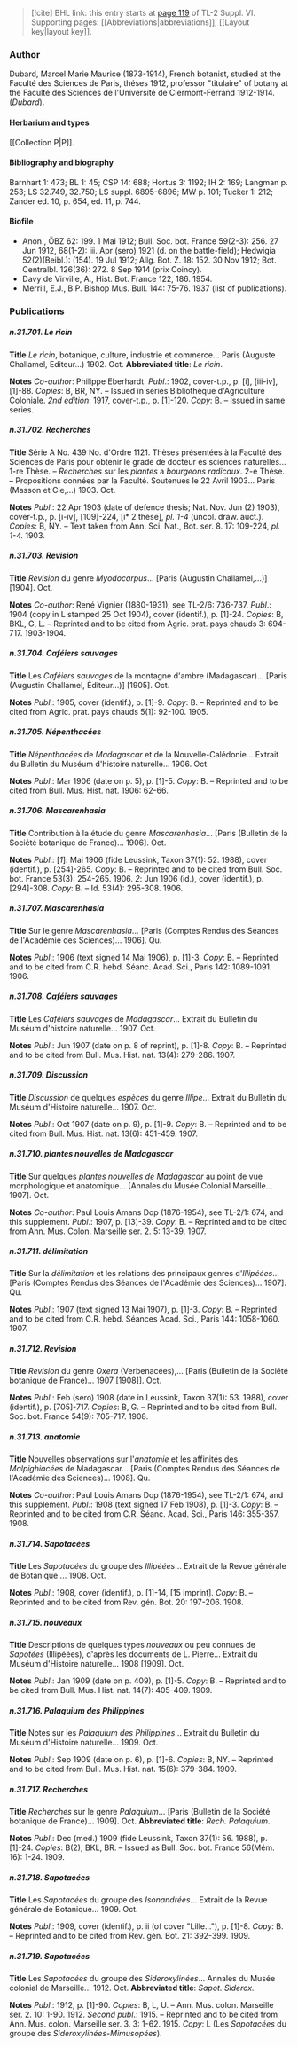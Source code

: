 > [!cite] BHL link: this entry starts at [page 119](https://www.biodiversitylibrary.org/item/103835#page/129/mode/1up) of TL-2 Suppl. VI.
> Supporting pages: [[Abbreviations|abbreviations]], [[Layout key|layout key]].

### Author

Dubard, Marcel Marie Maurice (1873-1914), French botanist, studied at the Faculté des Sciences de Paris, théses 1912, professor "titulaire" of botany at the Faculté des Sciences de l'Université de Clermont-Ferrand 1912-1914. (*Dubard*).

#### Herbarium and types

[[Collection P|P]].

#### Bibliography and biography

Barnhart 1: 473; BL 1: 45; CSP 14: 688; Hortus 3: 1192; IH 2: 169; Langman p. 253; LS 32.749, 32.750; LS suppl. 6895-6896; MW p. 101; Tucker 1: 212; Zander ed. 10, p. 654, ed. 11, p. 744.

#### Biofile

- Anon., ÖBZ 62: 199. 1 Mai 1912; Bull. Soc. bot. France 59(2-3): 256. 27 Jun 1912, 68(1-2): iii. Apr (sero) 1921 (d. on the battle-field); Hedwigia 52(2)(Beibl.): (154). 19 Jul 1912; Allg. Bot. Z. 18: 152. 30 Nov 1912; Bot. Centralbl. 126(36): 272. 8 Sep 1914 (prix Coincy).
- Davy de Virville, A., Hist. Bot. France 122, 186. 1954.
- Merrill, E.J., B.P. Bishop Mus. Bull. 144: 75-76. 1937 (list of publications).

### Publications

##### n.31.701. Le ricin

**Title**
*Le ricin*, botanique, culture, industrie et commerce... Paris (Auguste Challamel, Editeur...) 1902. Oct.
**Abbreviated title**: *Le ricin*.

**Notes**
*Co-author*: Philippe Eberhardt.
*Publ*.: 1902, cover-t.p., p. \[i\], \[iii-iv\], \[1\]-88. *Copies*: B, BR, NY. – Issued in series Bibliothèque d'Agriculture Coloniale.
*2nd edition*: 1917, cover-t.p., p. \[1\]-120. *Copy*: B. – Issued in same series.

##### n.31.702. Recherches

**Title**
Série A No. 439 No. d'Ordre 1121. Thèses présentées à la Faculté des Sciences de Paris pour obtenir le grade de docteur ès sciences naturelles... 1-re Thèse. – *Recherches* sur les *plantes* a *bourgeons radicaux*. 2-e Thèse. – Propositions données par la Faculté. Soutenues le 22 Avril 1903... Paris (Masson et Cie,...) 1903. Oct.

**Notes**
*Publ*.: 22 Apr 1903 (date of defence thesis; Nat. Nov. Jun (2) 1903), cover-t.p., p. \[i-iv\], \[109\]-224, \[i\* 2 thèse\], *pl. 1-4* (uncol. draw. auct.). *Copies*: B, NY. – Text taken from Ann. Sci. Nat., Bot. ser. 8. 17: 109-224, *pl. 1-4.* 1903.

##### n.31.703. Revision

**Title**
*Revision* du genre *Myodocarpus*... \[Paris (Augustin Challamel,...)\] \[1904\]. Oct.

**Notes**
*Co-author*: René Vignier (1880-1931), see TL-2/6: 736-737.
*Publ*.: 1904 (copy in L stamped 25 Oct 1904), cover (identif.), p. \[1\]-24. *Copies*: B, BKL, G, L. – Reprinted and to be cited from Agric. prat. pays chauds 3: 694-717. 1903-1904.

##### n.31.704. Caféiers sauvages

**Title**
Les *Caféiers sauvages* de la montagne d'ambre (Madagascar)... \[Paris (Augustin Challamel, Éditeur...)\] \[1905\]. Oct.

**Notes**
*Publ*.: 1905, cover (identif.), p. \[1\]-9. *Copy*: B. – Reprinted and to be cited from Agric. prat. pays chauds 5(1): 92-100. 1905.

##### n.31.705. Népenthacées

**Title**
*Népenthacées* de *Madagascar* et de la Nouvelle-Calédonie... Extrait du Bulletin du Muséum d'histoire naturelle... 1906. Oct.

**Notes**
*Publ*.: Mar 1906 (date on p. 5), p. \[1\]-5. *Copy*: B. – Reprinted and to be cited from Bull. Mus. Hist. nat. 1906: 62-66.

##### n.31.706. Mascarenhasia

**Title**
Contribution à la étude du genre *Mascarenhasia*... \[Paris (Bulletin de la Société botanique de France)... 1906\]. Oct.

**Notes**
*Publ*.: \[*1*\]: Mai 1906 (fide Leussink, Taxon 37(1): 52. 1988), cover (identif.), p. \[254\]-265.
*Copy*: B. – Reprinted and to be cited from Bull. Soc. bot. France 53(3): 254-265. 1906.
*2*: Jun 1906 (id.), cover (identif.), p. \[294\]-308. *Copy*: B. – Id. 53(4): 295-308. 1906.

##### n.31.707. Mascarenhasia

**Title**
Sur le genre *Mascarenhasia*... \[Paris (Comptes Rendus des Séances de l'Académie des Sciences)... 1906\]. Qu.

**Notes**
*Publ*.: 1906 (text signed 14 Mai 1906), p. \[1\]-3. *Copy*: B. – Reprinted and to be cited from C.R. hebd. Séanc. Acad. Sci., Paris 142: 1089-1091. 1906.

##### n.31.708. Caféiers sauvages

**Title**
Les *Caféiers sauvages* de *Madagascar*... Extrait du Bulletin du Muséum d'histoire naturelle... 1907. Oct.

**Notes**
*Publ*.: Jun 1907 (date on p. 8 of reprint), p. \[1\]-8. *Copy*: B. – Reprinted and to be cited from Bull. Mus. Hist. nat. 13(4): 279-286. 1907.

##### n.31.709. Discussion

**Title**
*Discussion* de quelques *espèces* du genre *Illipe*... Extrait du Bulletin du Muséum d'Histoire naturelle... 1907. Oct.

**Notes**
*Publ*.: Oct 1907 (date on p. 9), p. \[1\]-9. *Copy*: B. – Reprinted and to be cited from Bull. Mus. Hist. nat. 13(6): 451-459. 1907.

##### n.31.710. plantes nouvelles de Madagascar

**Title**
Sur quelques *plantes nouvelles de Madagascar* au point de vue morphologique et anatomique... \[Annales du Musée Colonial Marseille... 1907\]. Oct.

**Notes**
*Co-author*: Paul Louis Amans Dop (1876-1954), see TL-2/1: 674, and this supplement.
*Publ*.: 1907, p. \[13\]-39. *Copy*: B. – Reprinted and to be cited from Ann. Mus. Colon. Marseille ser. 2. 5: 13-39. 1907.

##### n.31.711. délimitation

**Title**
Sur la *délimitation* et les relations des principaux genres d'*Illipéées*... \[Paris (Comptes Rendus des Séances de l'Académie des Sciences)... 1907\]. Qu.

**Notes**
*Publ*.: 1907 (text signed 13 Mai 1907), p. \[1\]-3. *Copy*: B. – Reprinted and to be cited from C.R. hebd. Séances Acad. Sci., Paris 144: 1058-1060. 1907.

##### n.31.712. Revision

**Title**
*Revision* du genre *Oxera* (Verbenacées),... \[Paris (Bulletin de la Société botanique de France)... 1907 \[1908\]\]. Oct.

**Notes**
*Publ*.: Feb (sero) 1908 (date in Leussink, Taxon 37(1): 53. 1988), cover (identif.), p. \[705\]-717. *Copies*: B, G. – Reprinted and to be cited from Bull. Soc. bot. France 54(9): 705-717. 1908.

##### n.31.713. anatomie

**Title**
Nouvelles observations sur l'*anatomie* et les affinités des *Malpighiacées* de Madagascar... \[Paris (Comptes Rendus des Séances de l'Académie des Sciences)... 1908\]. Qu.

**Notes**
*Co-author*: Paul Louis Amans Dop (1876-1954), see TL-2/1: 674, and this supplement.
*Publ*.: 1908 (text signed 17 Feb 1908), p. \[1\]-3. *Copy*: B. – Reprinted and to be cited from C.R. Séanc. Acad. Sci., Paris 146: 355-357. 1908.

##### n.31.714. Sapotacées

**Title**
Les *Sapotacées* du groupe des *Illipéées*... Extrait de la Revue générale de Botanique ... 1908. Oct.

**Notes**
*Publ*.: 1908, cover (identif.), p. \[1\]-14, \[15 imprint\]. *Copy*: B. – Reprinted and to be cited from Rev. gén. Bot. 20: 197-206. 1908.

##### n.31.715. nouveaux

**Title**
Descriptions de quelques types *nouveaux* ou peu connues de *Sapotées* (Illipéées), d'après les documents de L. Pierre... Extrait du Muséum d'Histoire naturelle... 1908 \[1909\]. Oct.

**Notes**
*Publ*.: Jan 1909 (date on p. 409), p. \[1\]-5. *Copy*: B. – Reprinted and to be cited from Bull. Mus. Hist. nat. 14(7): 405-409. 1909.

##### n.31.716. Palaquium des Philippines

**Title**
Notes sur les *Palaquium des Philippines*... Extrait du Bulletin du Muséum d'Histoire naturelle... 1909. Oct.

**Notes**
*Publ*.: Sep 1909 (date on p. 6), p. \[1\]-6. *Copies*: B, NY. – Reprinted and to be cited from Bull. Mus. Hist. nat. 15(6): 379-384. 1909.

##### n.31.717. Recherches

**Title**
*Recherches* sur le genre *Palaquium*... \[Paris (Bulletin de la Société botanique de France)... 1909\]. Oct.
**Abbreviated title**: *Rech. Palaquium*.

**Notes**
*Publ*.: Dec (med.) 1909 (fide Leussink, Taxon 37(1): 56. 1988), p. \[1\]-24. *Copies*: B(2), BKL, BR. – Issued as Bull. Soc. bot. France 56(Mém. 16): 1-24. 1909.

##### n.31.718. Sapotacées

**Title**
Les *Sapotacées* du groupe des *Isonandrées*... Extrait de la Revue générale de Botanique... 1909. Oct.

**Notes**
*Publ*.: 1909, cover (identif.), p. ii (of cover "Lille..."), p. \[1\]-8. *Copy*: B. – Reprinted and to be cited from Rev. gén. Bot. 21: 392-399. 1909.

##### n.31.719. Sapotacées

**Title**
Les *Sapotacées* du groupe des *Sideroxylinées*... Annales du Musée colonial de Marseille... 1912. Oct.
**Abbreviated title**: *Sapot. Siderox.*

**Notes**
*Publ*.: 1912, p. \[1\]-90. *Copies*: B, L, U. – Ann. Mus. colon. Marseille ser. 2. 10: 1-90. 1912.
*Second publ*.: 1915. – Reprinted and to be cited from Ann. Mus. colon. Marseille ser. 3. 3: 1-62. 1915. *Copy*: L (Les *Sapotacées* du groupe des *Sideroxylinées-Mimusopées*).

